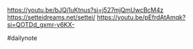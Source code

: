 https://youtu.be/bJQj1uKtnus?si=j527mjQmUwcBcM4z
https://setteidreams.net/settei/
https://youtu.be/pEfrdAtAmqk?si=QOTDd_gxmr-y6KX-

#dailynote 